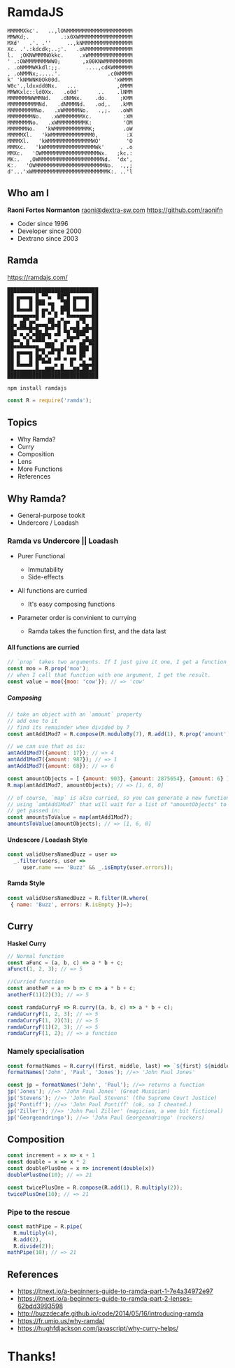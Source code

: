 # RamdaJS #

```
MMMMMXkc'.   ..,lONMMMMMMMMMMMMMMMMMMMMM
MMWKd;.          .:x0XWMMMMMMMMMMMMMMMMM
MXd'   .'. .''     ..,kNMMMMMMMMMMMMMMMM
Xc. .'.:kdcdk;..;'.   .oNMMMMMMMMMMMMMMM
l.  ;OKNWMMMN0kkc.     .xWMMMMMMMMMMMMMM
' .:OWMMMMMMMWW0;       ,x00KNWMMMMMMMMM
. .oNMMMWKkdl:;;.        ....,cdKWMMMMMM
, .oNMMNx;.....'.               .c0WMMMM
k' 'kNMWNK0Ok00d.                 'xWMMM
W0c'.,ldxxdd0Nx.   ...             ,0MMM
MMWKxlc::ld0Xx.   .o0d'      ..    .lNMM
MMMMMMMWWMMNd.   .dNMWx.    .do.    ;KMM
MMMMMMMMMMNd.   .dNMMMNd.   .od,.   .kMM
MMMMMMMMMNo.   .xWMMMMMNo.   .,;.   .oWM
MMMMMMMMNo.   .xWMMMMMMMXc.          :XM
MMMMMMMNo.   .xWMMMMMMMMMK:          'OM
MMMMMMNo.   'kWMMMMMMMMMMMK;         .oW
MMMMMXl.   'kWMMMMMMMMMMMMM0,         :X
MMMMXl.   'kWMMMMMMMMMMMMMMWO'        'O
MMMXc.   'kWMMMMMMMMMMMMMMMMWk'     . .o
MMXc.   'OWMMMMMMMMMMMMMMMMMMWx.   ;kc.:
MK:.   ,OWMMMMMMMMMMMMMMMMMMMMNd.  'dx',
K:.   'OWMMMMMMMMMMMMMMMMMMMMMMNo.  .,,;
d'...'xWMMMMMMMMMMMMMMMMMMMMMMMMK:. ..'l
```

## Who am I ##

**Raoni Fortes Normanton** <raoni@dextra-sw.com>
<https://github.com/raonifn>

 * Coder since 1996
 * Developer since 2000
 * Dextrano since 2003

## Ramda ##

<https://ramdajs.com/>
```
█████████████████████████████
██ ▄▄▄▄▄ █ ▀▀▄  ██▀█ ▄▄▄▄▄ ██
██ █   █ ███ ▄▄  ▀██ █   █ ██
██ █▄▄▄█ █ ▄▄ █  ███ █▄▄▄█ ██
██▄▄▄▄▄▄▄█ █ ▀ █ ▀ █▄▄▄▄▄▄▄██
██  ▄█▀▄▄▀   ██ ▄▀▄▄  ▄▀█  ██
██▀▄██▄█▄█▀▀█▄█▀█ █ ▄▄█ ▄█▄██
███ ▄ ▄▀▄██▄█▄ ▄█ ▀█ ▀███▀ ██
██▄▄ ▀▄▀▄███ ▀ ▄  ▄▀█▀▀ ▄█▄██
██▄▄█▄█▄▄▄  ███  █ ▄▄▄ ██▄▀██
██ ▄▄▄▄▄ █▀█ ▄█▀█▀ █▄█ ██▀ ██
██ █   █ ██▄▀▄ ▄█ ▄ ▄▄ █▀ ▄██
██ █▄▄▄█ █ ▀▀▀ ▄ ▄  █  ▄█▄▄██
██▄▄▄▄▄▄▄█▄▄███▄▄█▄▄▄██▄██▄██
█████████████████████████████
```

```bash
npm install ramdajs
```

```javascript
const R = require('ramda');
```

## Topics ##

 * Why Ramda?
 * Curry
 * Composition
 * Lens
 * More Functions
 * References

## Why Ramda? ##

 * General-purpose tookit
 * Undercore / Loadash

### Ramda vs Undercore || Loadash ###

 * Purer Functional
   * Immutability
   * Side-effects

 * All functions are curried
   * It's easy composing functions

 * Parameter order is convinient to currying
   * Ramda takes the function first, and the data last

#### All functions are curried ####

```javascript
// `prop` takes two arguments. If I just give it one, I get a function back
const moo = R.prop('moo');
// when I call that function with one argument, I get the result.
const value = moo({moo: 'cow'}); // => 'cow'
```

##### Composing #####

```javascript
// take an object with an `amount` property
// add one to it
// find its remainder when divided by 7
const amtAdd1Mod7 = R.compose(R.moduloBy(7), R.add(1), R.prop('amount'));

// we can use that as is:
amtAdd1Mod7({amount: 17}); // => 4
amtAdd1Mod7({amount: 987}); // => 1
amtAdd1Mod7({amount: 68}); // => 6
``` 

```javascript
const amountObjects = [ {amount: 903}, {amount: 2875654}, {amount: 6} ]
R.map(amtAdd1Mod7, amountObjects); // => [1, 6, 0]

// of course, `map` is also curried, so you can generate a new function 
// using `amtAdd1Mod7` that will wait for a list of "amountObjects" to 
// get passed in:
const amountsToValue = map(amtAdd1Mod7);
amountsToValue(amountObjects); // => [1, 6, 0]
```

#### Undescore / Loadash Style ####

```javascript
const validUsersNamedBuzz = user =>
  _.filter(users, user =>
     user.name === 'Buzz' && _.isEmpty(user.errors));
```

#### Ramda Style ####

```javascript
const validUsersNamedBuzz = R.filter(R.where(
 { name: 'Buzz', errors: R.isEmpty })=);
```
    

## Curry ##

**Haskel Curry**

```javascript
// Normal function
const aFunc = (a, b, c) => a * b + c;
aFunct(1, 2, 3); // => 5

//Curried function
const anotheF = a => b => c => a * b + c;
anotherF(1)(2)(3); // => 5

const ramdaCurryF => R.curry((a, b, c) => a * b + c);
ramdaCurryF(1, 2, 3); // => 5
ramdaCurryF(1, 2)(3); // => 5
ramdaCurryF(1)(2, 3); // => 5
ramdaCurryF(1, 2); // => a function
```

### Namely specialisation ###

```javascript
const formatNames = R.curry((first, middle, last) => `${first} ${middle} ${last}`);
formatNames('John', 'Paul', 'Jones'); //=> 'John Paul Jones'

const jp = formatNames('John', 'Paul'); //=> returns a function
jp('Jones'); //=> 'John Paul Jones' (Great Musician)
jp('Stevens'); //=> 'John Paul Stevens' (the Supreme Court Justice)
jp('Pontiff'); //=> 'John Paul Pontiff' (ok, so I cheated.)
jp('Ziller'); //=> 'John Paul Ziller' (magician, a wee bit fictional)
jp('Georgeandringo'); //=> 'John Paul Georgeandringo' (rockers)
```

## Composition ##

```javascript
const increment = x => x + 1
const double = x => x * 2
const doublePlusOne = x => increment(double(x))
doublePlusOne(10); // => 21

const twicePlusOne = R.compose(R.add(1), R.multiply(2));
twicePlusOne(10); // => 21
```

### Pipe to the rescue ###

```javascript
const mathPipe = R.pipe(
  R.multiply(4),
  R.add(2),
  R.divide(2));
mathPipe(10); // => 21
```


## References ##

 * <https://itnext.io/a-beginners-guide-to-ramda-part-1-7e4a34972e97>
 * <https://itnext.io/a-beginners-guide-to-ramda-part-2-lenses-62bdd3993598>
 * <http://buzzdecafe.github.io/code/2014/05/16/introducing-ramda>
 * <https://fr.umio.us/why-ramda/>
 * <https://hughfdjackson.com/javascript/why-curry-helps/>

# Thanks! #

